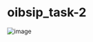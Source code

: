 # oibsip_task-2
![image](https://github.com/Abdulrajak93/oibsip_task-2/assets/142439403/f8070226-3c4c-4b98-a0f2-3c6a1da92d23)
